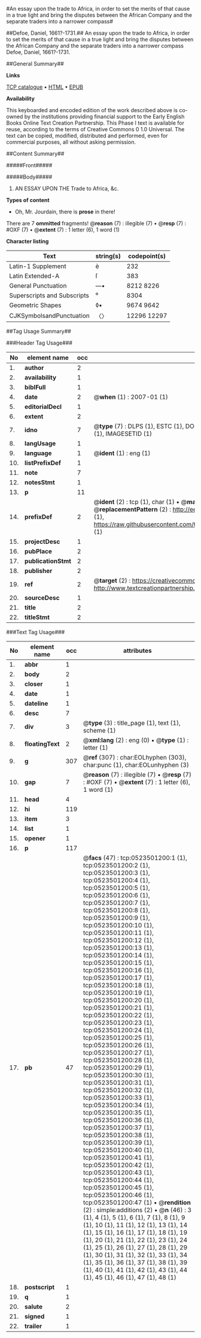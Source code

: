 #An essay upon the trade to Africa, in order to set the merits of that cause in a true light and bring the disputes between the African Company and the separate traders into a narrower compass#

##Defoe, Daniel, 1661?-1731.##
An essay upon the trade to Africa, in order to set the merits of that cause in a true light and bring the disputes between the African Company and the separate traders into a narrower compass
Defoe, Daniel, 1661?-1731.

##General Summary##

**Links**

[TCP catalogue](http://www.ota.ox.ac.uk/tcp/)  • 
[HTML](http://tei.it.ox.ac.uk/tcp/Texts-HTML/free/004/004861752.html)  • 
[EPUB](http://tei.it.ox.ac.uk/tcp/Texts-EPUB/free/004/004861752.epub)

**Availability**

This keyboarded and encoded edition of the
	       work described above is co-owned by the institutions
	       providing financial support to the Early English Books
	       Online Text Creation Partnership. This Phase I text is
	       available for reuse, according to the terms of Creative
	       Commons 0 1.0 Universal. The text can be copied,
	       modified, distributed and performed, even for
	       commercial purposes, all without asking permission.


##Content Summary##

#####Front#####

#####Body#####

1. AN
ESSAY
UPON THE
Trade to Africa, &c.

**Types of content**

  * Oh, Mr. Jourdain, there is **prose** in there!

There are 7 **ommitted** fragments! 
 @__reason__ (7) : illegible (7)  •  @__resp__ (7) : #OXF (7)  •  @__extent__ (7) : 1 letter (6), 1 word (1)

**Character listing**


|Text|string(s)|codepoint(s)|
|---|---|---|
|Latin-1 Supplement|è|232|
|Latin Extended-A|ſ|383|
|General Punctuation|—•|8212 8226|
|Superscripts             and Subscripts|⁰|8304|
|Geometric Shapes|◊▪|9674 9642|
|CJKSymbolsandPunctuation|〈〉|12296 12297|

##Tag Usage Summary##

###Header Tag Usage###

|No|element name|occ|attributes|
|---|---|---|---|
|1.|__author__|2||
|2.|__availability__|1||
|3.|__biblFull__|1||
|4.|__date__|2| @__when__ (1) : 2007-01 (1)|
|5.|__editorialDecl__|1||
|6.|__extent__|2||
|7.|__idno__|7| @__type__ (7) : DLPS (1), ESTC (1), DOCNO (1), TCP (1), GALEDOCNO (1), CONTENTSET (1), IMAGESETID (1)|
|8.|__langUsage__|1||
|9.|__language__|1| @__ident__ (1) : eng (1)|
|10.|__listPrefixDef__|1||
|11.|__note__|7||
|12.|__notesStmt__|1||
|13.|__p__|11||
|14.|__prefixDef__|2| @__ident__ (2) : tcp (1), char (1)  •  @__matchPattern__ (2) : ([0-9\-]+):([0-9IVX]+) (1), (.+) (1)  •  @__replacementPattern__ (2) : http://eebo.chadwyck.com/downloadtiff?vid=$1&page=$2 (1), https://raw.githubusercontent.com/textcreationpartnership/Texts/master/tcpchars.xml#$1 (1)|
|15.|__projectDesc__|1||
|16.|__pubPlace__|2||
|17.|__publicationStmt__|2||
|18.|__publisher__|2||
|19.|__ref__|2| @__target__ (2) : https://creativecommons.org/publicdomain/zero/1.0/ (1), http://www.textcreationpartnership.org/docs/. (1)|
|20.|__sourceDesc__|1||
|21.|__title__|2||
|22.|__titleStmt__|2||


###Text Tag Usage###

|No|element name|occ|attributes|
|---|---|---|---|
|1.|__abbr__|1||
|2.|__body__|2||
|3.|__closer__|1||
|4.|__date__|1||
|5.|__dateline__|1||
|6.|__desc__|7||
|7.|__div__|3| @__type__ (3) : title_page (1), text (1), scheme (1)|
|8.|__floatingText__|2| @__xml:lang__ (2) : eng (0)  •  @__type__ (1) : letter (1)|
|9.|__g__|307| @__ref__ (307) : char:EOLhyphen (303), char:punc (1), char:EOLunhyphen (3)|
|10.|__gap__|7| @__reason__ (7) : illegible (7)  •  @__resp__ (7) : #OXF (7)  •  @__extent__ (7) : 1 letter (6), 1 word (1)|
|11.|__head__|4||
|12.|__hi__|119||
|13.|__item__|3||
|14.|__list__|1||
|15.|__opener__|1||
|16.|__p__|117||
|17.|__pb__|47| @__facs__ (47) : tcp:0523501200:1 (1), tcp:0523501200:2 (1), tcp:0523501200:3 (1), tcp:0523501200:4 (1), tcp:0523501200:5 (1), tcp:0523501200:6 (1), tcp:0523501200:7 (1), tcp:0523501200:8 (1), tcp:0523501200:9 (1), tcp:0523501200:10 (1), tcp:0523501200:11 (1), tcp:0523501200:12 (1), tcp:0523501200:13 (1), tcp:0523501200:14 (1), tcp:0523501200:15 (1), tcp:0523501200:16 (1), tcp:0523501200:17 (1), tcp:0523501200:18 (1), tcp:0523501200:19 (1), tcp:0523501200:20 (1), tcp:0523501200:21 (1), tcp:0523501200:22 (1), tcp:0523501200:23 (1), tcp:0523501200:24 (1), tcp:0523501200:25 (1), tcp:0523501200:26 (1), tcp:0523501200:27 (1), tcp:0523501200:28 (1), tcp:0523501200:29 (1), tcp:0523501200:30 (1), tcp:0523501200:31 (1), tcp:0523501200:32 (1), tcp:0523501200:33 (1), tcp:0523501200:34 (1), tcp:0523501200:35 (1), tcp:0523501200:36 (1), tcp:0523501200:37 (1), tcp:0523501200:38 (1), tcp:0523501200:39 (1), tcp:0523501200:40 (1), tcp:0523501200:41 (1), tcp:0523501200:42 (1), tcp:0523501200:43 (1), tcp:0523501200:44 (1), tcp:0523501200:45 (1), tcp:0523501200:46 (1), tcp:0523501200:47 (1)  •  @__rendition__ (2) : simple:additions (2)  •  @__n__ (46) : 3 (1), 4 (1), 5 (1), 6 (1), 7 (1), 8 (1), 9 (1), 10 (1), 11 (1), 12 (1), 13 (1), 14 (1), 15 (1), 16 (1), 17 (1), 18 (1), 19 (1), 20 (1), 21 (1), 22 (1), 23 (1), 24 (1), 25 (1), 26 (1), 27 (1), 28 (1), 29 (1), 30 (1), 31 (1), 32 (1), 33 (1), 34 (1), 35 (1), 36 (1), 37 (1), 38 (1), 39 (1), 40 (1), 41 (1), 42 (1), 43 (1), 44 (1), 45 (1), 46 (1), 47 (1), 48 (1)|
|18.|__postscript__|1||
|19.|__q__|1||
|20.|__salute__|2||
|21.|__signed__|1||
|22.|__trailer__|1||
